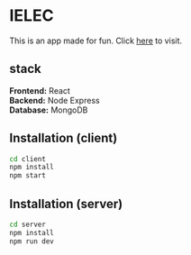 # IELEC

This is an app made for fun.
Click [here](https://ielec.netlify.app/) to visit.

## stack

**Frontend:** React\
**Backend:** Node Express\
**Database:** MongoDB

## Installation (client)

```bash
cd client
npm install
npm start
```

## Installation (server)

```bash
cd server
npm install
npm run dev
```
